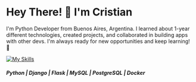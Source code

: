<h1 align="left">Hey There! 👋 I'm Cristian</h1>
<p align="left">I'm Python Developer from Buenos Aires, Argentina. I learned about 1-year different technologies, created projects, and collaborated in building apps with other devs. I'm always ready for new opportunities and keep learning! 🚀
</p>

[![My Skills](https://skillicons.dev/icons?i=py,django,flask,mysql,postgres,docker)](https://skillicons.dev)
<h5 align="left"> Python | Django | Flask | MySQL | PostgreSQL | Docker </h5>
